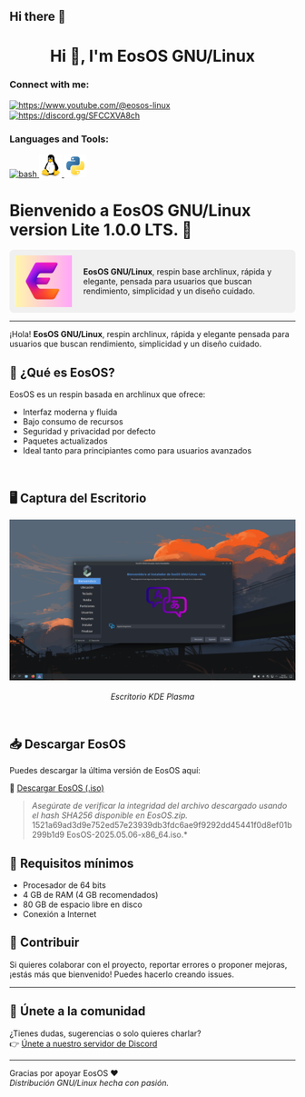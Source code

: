 ## Hi there 👋

<h1 align="center">Hi 👋, I'm EosOS GNU/Linux</h1>

<h3 align="left">Connect with me:</h3>
<p align="left">
<a href="https://www.youtube.com/c/https://www.youtube.com/@eosos-linux" target="blank"><img align="center" src="https://raw.githubusercontent.com/rahuldkjain/github-profile-readme-generator/master/src/images/icons/Social/youtube.svg" alt="https://www.youtube.com/@eosos-linux" height="30" width="40" /></a>
<a href="https://discord.gg/https://discord.gg/SFCCXVA8ch" target="blank"><img align="center" src="https://raw.githubusercontent.com/rahuldkjain/github-profile-readme-generator/master/src/images/icons/Social/discord.svg" alt="https://discord.gg/SFCCXVA8ch" height="30" width="40" /></a>
</p>

<h3 align="left">Languages and Tools:</h3>
<p align="left"> <a href="https://www.gnu.org/software/bash/" target="_blank" rel="noreferrer"> <img src="https://www.vectorlogo.zone/logos/gnu_bash/gnu_bash-icon.svg" alt="bash" width="40" height="40"/> </a> <a href="https://www.linux.org/" target="_blank" rel="noreferrer"> <img src="https://raw.githubusercontent.com/devicons/devicon/master/icons/linux/linux-original.svg" alt="linux" width="40" height="40"/> </a> <a href="https://www.python.org" target="_blank" rel="noreferrer"> <img src="https://raw.githubusercontent.com/devicons/devicon/master/icons/python/python-original.svg" alt="python" width="40" height="40"/> </a> </p>

# Bienvenido a EosOS GNU/Linux version Lite 1.0.0 LTS. 🚀

<div style="background-color: #f0f0f0; padding: 10px; border-radius: 8px; display: flex; align-items: center;">

  <img src="https://raw.githubusercontent.com/eososlinux/Gr-fica/main/500x500.png" alt="EosOS Logo" width="100" style="margin-right: 20px;"/>

  <div>
    <p><strong>EosOS GNU/Linux</strong>, respin base archlinux, rápida y elegante, pensada para usuarios que buscan rendimiento, simplicidad y un diseño cuidado.</p>
  </div>

</div>

---

¡Hola! **EosOS GNU/Linux**, respin archlinux, rápida y elegante pensada para usuarios que buscan rendimiento, simplicidad y un diseño cuidado.

## 🌟 ¿Qué es EosOS?

EosOS es un respin basada en archlinux que ofrece:
- Interfaz moderna y fluida
- Bajo consumo de recursos
- Seguridad y privacidad por defecto
- Paquetes actualizados
- Ideal tanto para principiantes como para usuarios avanzados

<br>

## 🖥️ Captura del Escritorio

<p align="center">
  <img src="https://raw.githubusercontent.com/eososlinux/Gr-fica/main/desktop.png" alt="Escritorio KDE de EosOS" width="1000"/>
  <br/><br/>
  <i>Escritorio KDE Plasma</i>
</p>

<br>


## 📥 Descargar EosOS

Puedes descargar la última versión de EosOS aquí:

🔗 [Descargar EosOS (.iso)](https://tuservidor.com/ruta/eosos.iso)

> *Asegúrate de verificar la integridad del archivo descargado usando el hash SHA256 disponible en EosOS.zip.*
> 1521a69ad3d9e752ed57e23939db3fdc6ae9f9292dd45441f0d8ef01b299b1d9  EosOS-2025.05.06-x86_64.iso.*
## 🧩 Requisitos mínimos

- Procesador de 64 bits
- 4 GB de RAM (4 GB recomendados)
- 80 GB de espacio libre en disco
- Conexión a Internet

## 🤝 Contribuir

Si quieres colaborar con el proyecto, reportar errores o proponer mejoras, ¡estás más que bienvenido! Puedes hacerlo creando issues.

---

## 📣 Únete a la comunidad

¿Tienes dudas, sugerencias o solo quieres charlar?  
👉 [Únete a nuestro servidor de Discord](https://discord.gg/SFCCXVA8ch)

---

Gracias por apoyar EosOS ❤️  
*Distribución GNU/Linux hecha con pasión.*
